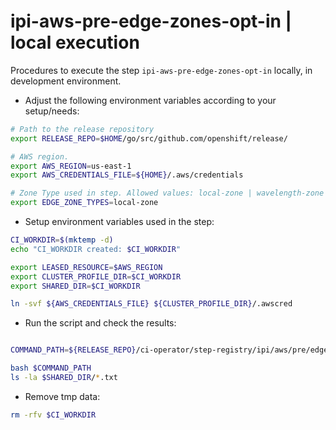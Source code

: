 # ipi-aws-pre-edge-zones-opt-in | local execution

Procedures to execute the step `ipi-aws-pre-edge-zones-opt-in` locally, in development environment.

- Adjust the following environment variables according to your setup/needs:

```sh
# Path to the release repository
export RELEASE_REPO=$HOME/go/src/github.com/openshift/release/

# AWS region.
export AWS_REGION=us-east-1
export AWS_CREDENTIALS_FILE=${HOME}/.aws/credentials

# Zone Type used in step. Allowed values: local-zone | wavelength-zone
export EDGE_ZONE_TYPES=local-zone
```

- Setup environment variables used in the step:

```bash
CI_WORKDIR=$(mktemp -d)
echo "CI_WORKDIR created: $CI_WORKDIR"

export LEASED_RESOURCE=$AWS_REGION
export CLUSTER_PROFILE_DIR=$CI_WORKDIR
export SHARED_DIR=$CI_WORKDIR

ln -svf ${AWS_CREDENTIALS_FILE} ${CLUSTER_PROFILE_DIR}/.awscred
```

- Run the script and check the results:

```bash

COMMAND_PATH=${RELEASE_REPO}/ci-operator/step-registry/ipi/aws/pre/edge-zones/opt-in/ipi-aws-pre-edge-zones-opt-in-commands.sh

bash $COMMAND_PATH
ls -la $SHARED_DIR/*.txt
```

- Remove tmp data:

```sh
rm -rfv $CI_WORKDIR
```